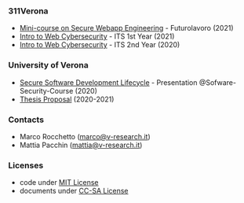 ### 311Verona
- [Mini-course on Secure Webapp Engineering](./futurolavoro_311Verona_2021) - Futurolavoro (2021)
- [Intro to Web Cybersecurity](./first_year_2021) - ITS 1st Year (2021)
- [Intro to Web Cybersecurity](./second_year_2020) - ITS 2nd Year (2020)

### University of Verona
- [Secure Software Development Lifecycle](./univr/lecture_univr_10Nov2020.pdf) - Presentation @Sofware-Security-Course (2020)
- [Thesis Proposal](./univr/v-research_thesis-univr2020.pdf) (2020-2021)

### Contacts
- Marco Rocchetto (marco@v-research.it)
- Mattia Pacchin (mattia@v-research.it)

### Licenses
- code under [MIT License](./LICENSE-code)
- documents under [CC-SA License](./LICENSE-docs)
